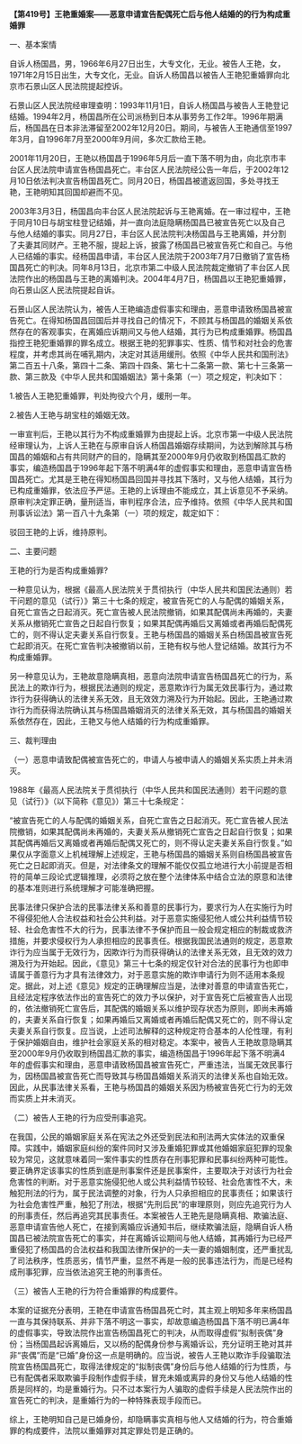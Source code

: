**【第419号】王艳重婚案——恶意申请宣告配偶死亡后与他人结婚的的行为构成重婚罪**

一、基本案情

自诉人杨国昌，男，1966年6月27日出生，大专文化，无业。被告人王艳，女，1971年2月15日出生，大专文化，无业。自诉人杨国昌以被告人王艳犯重婚罪向北京市石景山区人民法院提起控诉。

石景山区人民法院经审理查明：1993年11月1日，自诉人杨国昌与被告人王艳登记结婚。1994年2月，杨国昌所在公司派杨到日本从事劳务工作2年。1996年期满后，杨国昌在日本非法滞留至2002年12月20日。期间，与被告人王艳通信至1997年3月，自1996年7月至2000年9月间，多次汇款给王艳。

2001年11月20日，王艳以杨国昌于1996年5月后一直下落不明为由，向北京市丰台区人民法院申请宣告杨国昌死亡。丰台区人民法院经公告一年后，于2002年12月10日依法判决宣告杨国昌死亡。同月20日，杨国昌被遣返回国，多处寻找王艳，王艳明知其回国却避而不见。

2003年3月3日，杨国昌向丰台区人民法院起诉与王艳离婚。在一审过程中，王艳于同月10日与胡宝柱登记结婚，并一直向法庭隐瞒杨国昌已被宣告死亡以及自己与他人结婚的事实。同月27日，丰台区人民法院判决杨国昌与王艳离婚，并分割了夫妻其同财产。王艳不服，提起上诉，披露了杨国昌已被宣告死亡和自己。与他人已结婚的事实。经杨国昌申请，丰台区人民法院于2003年7月7日撤销了宣告杨国昌死亡的判决。同年8月13日，北京市第二中级人民法院裁定撤销了丰台区人民法院作出的杨国昌与王艳的离婚判决。2004年4月7日，杨国昌以王艳犯重婚罪，向石景山区人民法院提起自诉。

石景山区人民法院认为，被告人王艳编造虚假事实和理由，恶意申请致杨国昌被宣告死亡。在得知杨国昌回国后并寻找自己的情况下，不顾其与杨国昌的婚姻关系依然存在的客观事实，在离婚应诉期间又与他人结婚，其行为已构成重婚罪。杨国昌指控王艳犯重婚罪的罪名成立。根据王艳的犯罪事实、性质、情节和对社会的危害程度，并考虑其尚在哺乳期内，决定对其适用缓刑。依照《中华人民共和国刑法》第二百五十八条，第四十二条、第四十四条、第七十二条第一款、第七十三条第一款、第三款及《中华人民共和国婚姻法》第十条第（一）项之规定，判决如下：

1.被告人王艳犯重婚罪，判处拘役六个月，缓刑一年。

2.被告人王艳与胡宝柱的婚姻无效。

一审宣判后，王艳以其行为不构成重婚罪为由提起上诉。北京市第一中级人民法院经审理认为，上诉人王艳在与原审自诉人杨国昌婚姻存续期间，为达到解除其与杨国昌的婚姻和占有共同财产的目的，隐瞒其至2000年9月仍收取到杨国昌汇款的事实，编造杨国昌于1996年起下落不明满4年的虚假事实和理由，恶意申请宣告杨国昌死亡。尤其是王艳在得知杨国昌回国并寻找其下落时，又与他人结婚，其行为已构成重婚罪，依法应予严惩。王艳的上诉理由不能成立，其上诉意见不予采纳。原审判决定罪正确，量刑适当，审判程序合法，应予维持。依照《中华人民共和国刑事诉讼法》第一百八十九条第（一）项的规定，裁定如下：

驳回王艳的上诉，维持原判。

二、主要问题

王艳的行为是否构成重婚罪?

一种意见认为，根据《最高人民法院关于贯彻执行（中华人民共和国民法通则）若干问题的意见（试行）》第三十七条的规定，被宣告死亡的人与配偶的婚姻关系，自死亡宣告之日起消灭。死亡宣告被人民法院撤销，如果其配偶尚未再婚的，夫妻关系从撤销死亡宣告之日起自行恢复；如果其配偶再婚后又离婚或者再婚后配偶死亡的，则不得认定夫妻关系自行恢复。王艳与杨国昌的婚姻关系白杨国昌被宣告死亡起即消灭。在死亡宣告判决被撤销以前，王艳有权与他人登记结婚。故其行为不构成重婚罪。

另一种意见认为，王艳故意隐瞒真相，恶意向法院申请宣告杨国昌死亡的行为，系民法上的欺诈行为，根据民法通则的规定，恶意欺诈行为属无效民事行为，通过欺诈行为获得确认的法律关系无效，且无效效力溯及行为开始起。因此，王艳通过欺诈行为而获得法院确认其与杨国昌婚姻消灭的法律关系无效，其与杨国昌的婚姻关系依然存在，因此，王艳又与他人结婚的行为构成重婚罪。

三、裁判理由

（一）恶意申请致配偶被宣告死亡的，申请人与被申请人的婚姻关系实质上并未消灭。

1988年《最高人民法院关于贯彻执行（中华人民共和国民法通则）若干问题的意见（试行）》（以下简称《意见》）第三十七条规定：

“被宣告死亡的人与配偶的婚姻关系，自死亡宣告之日起消灭。死亡宣告被人民法院撤销，如果其配偶尚未再婚的，夫妻关系从撤销死亡宣告之日起自行恢复；如果其配偶再婚后又离婚或者再婚后配偶又死亡的，则不得认定夫妻关系自行恢复。”如果仅从字面意义上机械理解上述规定，王艳与杨国昌的婚姻关系则自杨国昌被宣告死亡之日起即消灭。但是，对法律条文的理解不能仅仅孤立地进行大小前提是否相符的简单三段论式逻辑推理，必须将之放在整个法律体系中结合立法的原意和法律的基本准则进行系统理解才可能准确把握。

民事法律只保护合法的民事法律关系和善意的民事行为，要求行为人在实施行为时不得侵犯他人合法权益和社会公共利益。对于恶意实施侵犯他人或公共利益情节较轻、社会危害性不大的行为，民事法律不予保护而且一般会规定相应的制裁或救济措施，并要求侵权行为人承担相应的民事责任。根据我国民法通则的规定，恶意欺诈行为应当属于无效行为，因欺诈行为而获得确认的法律关系无效，且无效的效力溯及行为开始起。因此，《意见》第三十七条的规定仅针对合法的民事行为也即申请属于善意行为才具有法律效力，对于恶意实施的欺诈申请行为则不适用本条规定。据此，对上述《意见》规定的正确理解应当是，法律对善意的申请宣告死亡，且经法定程序依法作出的宣告死亡的效力予以保护，对于宣告死亡后被宣告人出现的，依法撤销死亡宣告后，其配偶的婚姻关系以维护现存状态为原则，即尚未再婚的，夫妻关系自行恢复；如果再婚后又离婚或者再婚后配偶又死亡的，则不得认定夫妻关系自行恢复。应当说，上述司法解释的这种规定符合基本的人伦性理，有利于保护婚姻自由，维护社会家庭关系的相对稳定。本案中，被告人王艳故意隐瞒其至2000年9月仍收取到杨国昌汇款的事实，编造杨国昌于1996年起下落不明满4年的虚假事实和理由，恶意申请致杨国昌被宣告死亡，严重违法，当属无效民事行为，因杨国昌被宣告死亡而导致其与杨国昌婚姻关系消灭的法律关系也自始无效。因此，从民事法律关系看，王艳与杨国昌的婚姻关系因为杨被宣告死亡行为的无效而实质上并未消灭。

（二）被告人王艳的行为应受刑事追究。

在我国，公民的婚姻家庭关系在宪法之外还受到民法和刑法两大实体法的双重保障。实践中，婚姻家庭纠纷的案件同时又涉及重婚犯罪或其他婚姻家庭犯罪的现象较为常见，这就意味着同一案件事实的性质存在刑事犯罪和民事纠纷两种可能性。要正确界定该事实的性质到底是刑事案件还是民事案件，主要取决于对该行为社会危害性的判断。对于恶意实施侵犯他人或公共利益情节较轻、社会危害性不大，未触犯刑法的行为，属于民法调整的对象，行为人只承担相应的民事责任；如果该行为社会危害性严重，触犯了刑法，根据“先刑后民”的审理原则，则应先追究行为人的刑事责任，然后再追究其民事责任。本案被告人王艳先是隐瞒真相、欺骗法庭、恶意申请宣告他人死亡，在接到离婚应诉通知书后，继续欺骗法庭，隐瞒自诉人杨国昌已被法院宣告死亡的事实，并在离婚诉讼期间与他人结婚，其再婚行为已经严重侵犯了杨国昌的合法权益和我国法律所保护的一夫一妻的婚姻制度，还严重扰乱了司法秩序，性质恶劣，情节严重，显然不再是一般的民事违法行为，而是已经构成刑事犯罪，应当依法追究王艳的刑事责任。

（三）被告人王艳的行为符合重婚罪的构成要件。

本案的证据充分表明，王艳在申请宣告杨国昌死亡时，其主观上明知多年来杨国昌一直与其保持联系、并非下落不明这一事实，却故意编造杨国昌下落不明已满4年的虚假事实，导致法院作出宣告杨国昌死亡的判决，从而取得虚假“拟制丧偶”身份；当杨国昌起诉离婚后，又以杨的配偶身份参与离婚诉讼，充分证明王艳对其并非“丧偶”而是“已婚”身份这一点是明确的。应当说，被告人王艳以欺诈手段骗取法院宣告杨国昌死亡，取得法律规定的“拟制丧偶”身份后与他人结婚的行为性质，与已有配偶者采取欺骗手段制作虚假手续，冒充未婚或离异的身份又与他人结婚的性质是同样的，均是重婚行为。只不过本案行为人骗取的虚假手续是人民法院作出的宣告死亡的判决，是重婚行为的一种特殊表现手段而已。

综上，王艳明知自己是已婚身份，却隐瞒事实真相与他人又结婚的行为，符合重婚罪的构成要件，法院以重婚罪对其定罪处罚是正确的。